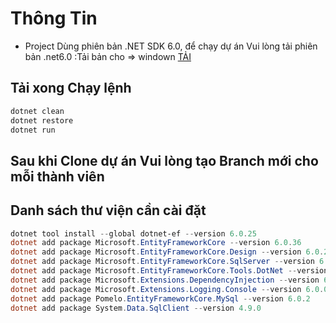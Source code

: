 # Thông Tin
- Project Dùng phiên bản .NET SDK 6.0, để chạy dự án Vui lòng tải phiên bản .net6.0 :Tải bản cho => windown <a href="https://dotnet.microsoft.com/en-us/download/dotnet/thank-you/sdk-6.0.428-windows-x64-installer">TẢI</a>
## Tải xong Chạy lệnh
```PowerShell
dotnet clean
dotnet restore
dotnet run
```
## Sau khi Clone dự án Vui lòng tạo Branch mới cho mỗi thành viên
## Danh sách thư viện cần cài đặt
```PowerShell
dotnet tool install --global dotnet-ef --version 6.0.25
dotnet add package Microsoft.EntityFrameworkCore --version 6.0.36
dotnet add package Microsoft.EntityFrameworkCore.Design --version 6.0.28
dotnet add package Microsoft.EntityFrameworkCore.SqlServer --version 6.0.36
dotnet add package Microsoft.EntityFrameworkCore.Tools.DotNet --version 2.0.3
dotnet add package Microsoft.Extensions.DependencyInjection --version 6.0.2
dotnet add package Microsoft.Extensions.Logging.Console --version 6.0.0
dotnet add package Pomelo.EntityFrameworkCore.MySql --version 6.0.2
dotnet add package System.Data.SqlClient --version 4.9.0
```
